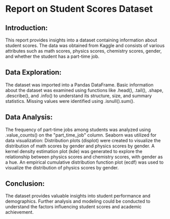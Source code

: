 
# Report on Student Scores Dataset

## Introduction:
This report provides insights into a dataset containing information about student scores. The data was obtained from Kaggle and consists of various attributes such as math scores, physics scores, chemistry scores, gender, and whether the student has a part-time job.


## Data Exploration:

The dataset was imported into a Pandas DataFrame.
Basic information about the dataset was examined using functions like .head(), .tail(), .shape, .describe(), and .info() to understand its structure, size, and summary statistics.
Missing values were identified using .isnull().sum().


## Data Analysis:

The frequency of part-time jobs among students was analyzed using .value_counts() on the "part_time_job" column.
Seaborn was utilized for data visualization:
Distribution plots (displot) were created to visualize the distribution of math scores by gender and physics scores by gender.
A kernel density estimation plot (kde) was generated to explore the relationship between physics scores and chemistry scores, with gender as a hue.
An empirical cumulative distribution function plot (ecdf) was used to visualize the distribution of physics scores by gender.


## Conclusion:

The dataset provides valuable insights into student performance and demographics.
Further analysis and modeling could be conducted to understand the factors influencing student scores and academic achievement.
